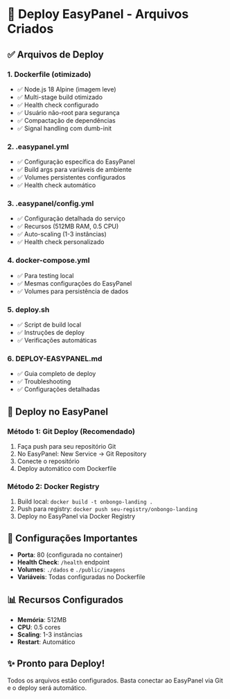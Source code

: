# 🚀 Deploy EasyPanel - Arquivos Criados

## ✅ Arquivos de Deploy

### 1. **Dockerfile** (otimizado)

- ✅ Node.js 18 Alpine (imagem leve)
- ✅ Multi-stage build otimizado
- ✅ Health check configurado
- ✅ Usuário não-root para segurança
- ✅ Compactação de dependências
- ✅ Signal handling com dumb-init

### 2. **.easypanel.yml**

- ✅ Configuração específica do EasyPanel
- ✅ Build args para variáveis de ambiente
- ✅ Volumes persistentes configurados
- ✅ Health check automático

### 3. **.easypanel/config.yml**

- ✅ Configuração detalhada do serviço
- ✅ Recursos (512MB RAM, 0.5 CPU)
- ✅ Auto-scaling (1-3 instâncias)
- ✅ Health check personalizado

### 4. **docker-compose.yml**

- ✅ Para testing local
- ✅ Mesmas configurações do EasyPanel
- ✅ Volumes para persistência de dados

### 5. **deploy.sh**

- ✅ Script de build local
- ✅ Instruções de deploy
- ✅ Verificações automáticas

### 6. **DEPLOY-EASYPANEL.md**

- ✅ Guia completo de deploy
- ✅ Troubleshooting
- ✅ Configurações detalhadas

## 🎯 Deploy no EasyPanel

### Método 1: Git Deploy (Recomendado)

1. Faça push para seu repositório Git
2. No EasyPanel: New Service → Git Repository
3. Conecte o repositório
4. Deploy automático com Dockerfile

### Método 2: Docker Registry

1. Build local: `docker build -t onbongo-landing .`
2. Push para registry: `docker push seu-registry/onbongo-landing`
3. Deploy no EasyPanel via Docker Registry

## 🔧 Configurações Importantes

- **Porta**: 80 (configurada no container)
- **Health Check**: `/health` endpoint
- **Volumes**: `./dados` e `./public/imagens`
- **Variáveis**: Todas configuradas no Dockerfile

## 📊 Recursos Configurados

- **Memória**: 512MB
- **CPU**: 0.5 cores
- **Scaling**: 1-3 instâncias
- **Restart**: Automático

## ✨ Pronto para Deploy!

Todos os arquivos estão configurados. Basta conectar ao EasyPanel via Git e o deploy será automático.
